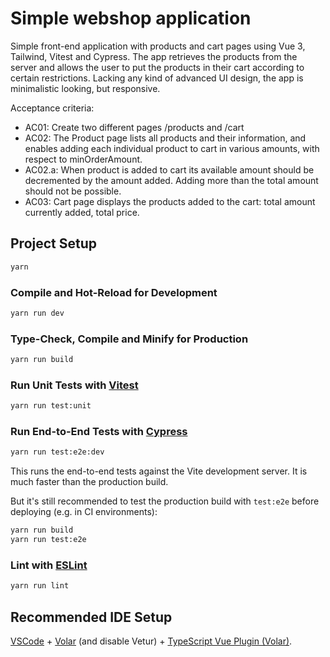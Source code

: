 # Simple webshop application

Simple front-end application with products and cart pages using Vue 3, Tailwind, Vitest and Cypress. The app retrieves the products from the server and allows the user to put the products in their cart according to certain restrictions. Lacking any kind of advanced UI design, the app is minimalistic looking, but responsive.

Acceptance criteria:
- AC01: Create two different pages /products and /cart
- AC02: The Product page lists all products and their information, and enables adding each individual product to cart in various amounts, with respect to minOrderAmount.
- AC02.a: When product is added to cart its available amount should be decremented by the amount added. Adding more than the total amount should not be possible.
- AC03: Cart page displays the products added to the cart: total amount currently added, total price.

## Project Setup

```sh
yarn
```

### Compile and Hot-Reload for Development

```sh
yarn run dev
```

### Type-Check, Compile and Minify for Production

```sh
yarn run build
```

### Run Unit Tests with [Vitest](https://vitest.dev/)

```sh
yarn run test:unit
```

### Run End-to-End Tests with [Cypress](https://www.cypress.io/)

```sh
yarn run test:e2e:dev
```

This runs the end-to-end tests against the Vite development server.
It is much faster than the production build.

But it's still recommended to test the production build with `test:e2e` before deploying (e.g. in CI environments):

```sh
yarn run build
yarn run test:e2e
```

### Lint with [ESLint](https://eslint.org/)

```sh
yarn run lint
```


## Recommended IDE Setup

[VSCode](https://code.visualstudio.com/) + [Volar](https://marketplace.visualstudio.com/items?itemName=Vue.volar) (and disable Vetur) + [TypeScript Vue Plugin (Volar)](https://marketplace.visualstudio.com/items?itemName=Vue.vscode-typescript-vue-plugin).

